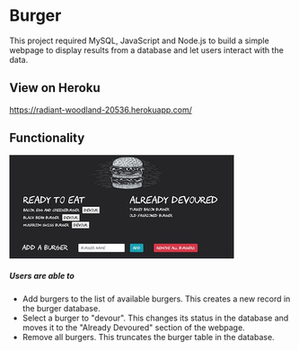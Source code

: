 # Burger
This project required MySQL, JavaScript and Node.js to build a simple webpage to display results from a database and let users interact with the data.

## View on Heroku
https://radiant-woodland-20536.herokuapp.com/

## Functionality
![Burger App](/screenshots/burger.jpg)

##### Users are able to 
* Add burgers to the list of available burgers.  This creates a new record in the burger database.
* Select a burger to "devour".  This changes its status in the database and moves it to the "Already Devoured" section of the webpage.
* Remove all burgers.  This truncates the burger table in the database.
